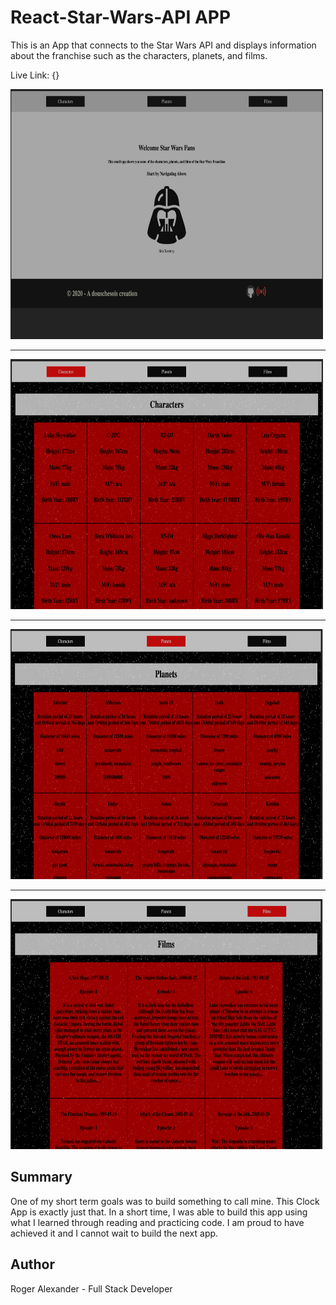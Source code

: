 
# React-Star-Wars-API APP

This is an App that connects to the Star Wars API and displays information about the franchise such as the characters, planets, and films.

Live Link: {}

<img src="src/media/img1.png" width="500" height="400">
<hr />
<img src="src/media/img2.png" width="500" height="400">
<hr />
<img src="src/media/img3.png" width="500" height="400">
<hr />
<img src="src/media/img4.png" width="500" height="400">


<h2>Summary</h2>
One of my short term goals was to build something to call mine. This Clock App is exactly just that. In a short time, I was able to build this app using what I learned through reading and practicing code. I am proud to have achieved it and I cannot wait to build the next app.

<h2>Author</h2>

Roger Alexander - Full Stack Developer
